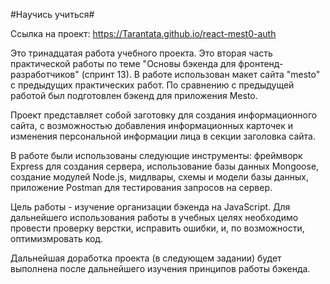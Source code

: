 #Научись учиться#

Ссылка на проект: https://Tarantata.github.io/react-mest0-auth

Это тринадцатая работа учебного проекта.
Это вторая часть практической работы по теме "Основы бэкенда для фронтенд-разработчиков" (спринт 13).
В работе использован макет сайта "mesto" с предыдущих практических работ. По сравнению с предыдущей работой был подготовлен бэкенд для приложения Mesto.

Проект представляет собой заготовку для создания информационного сайта, с возможностью добавления информационных карточек и изменения персональной информации лица в секции заголовка сайта.

В работе были использованы следующие инструменты: фреймворк Express для создания сервера, использование базы данных Mongoose, создание модулей Node.js, мидлвары, схемы и модели базы данных, приложение Postman для тестирования запросов на сервер.

Цель работы - изучение организации бэкенда на JavaScript.
Для дальнейшего использования работы в учебных целях необходимо провести проверку 
верстки, исправить ошибки, и, по возможности, оптимизмровать код.

Дальнейшая доработка проекта (в следующем задании) будет выполнена после дальнейшего изучения принципов работы бэкенда.
